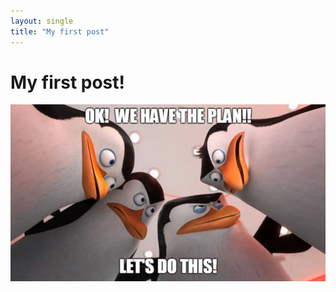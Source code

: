```yaml
---
layout: single
title: "My first post"
---
```


# My first post!

![lets-do-this-meme-idlememe](./../images/2023-01-30-first/lets-do-this-meme-idlememe-1675103544120-5.jpg)
